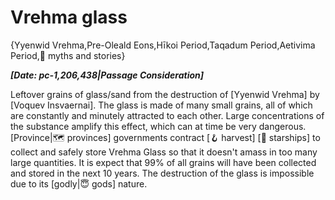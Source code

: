 # Vrehma glass

{Yyenwid Vrehma,Pre-Oleald Eons,Hīkoi Period,Taqadum Period,Aetivima Period,📜 myths and stories}

***[Date: pc-1,206,438|Passage Consideration]***

Leftover grains of glass/sand from the destruction of [Yyenwid Vrehma] by [Voquev Insvaernai]. The glass is made of many small grains, all of which are constantly and minutely attracted to each other. Large concentrations of the substance amplify this effect, which can at time be very dangerous. [Province|🗺️ provinces] governments contract [🪝 harvest] [🚀 starships] to collect and safely store Vrehma Glass so that it doesn't amass in too many large quantities. It is expect that 99% of all grains will have been collected and stored in the next 10 years. The destruction of the glass is impossible due to its [godly|😇 gods] nature.
